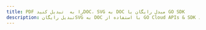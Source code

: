 ---title: PDF را به  تبدیل کنیدDOC، SVG به DOC مبدل رایگان یا GO SDKdescription: تبدیل رایگانSVG به DOC با استفاده از GO Cloud APIs & SDK همچنین اسناد PDF را در Cloud ایجاد، ویرایش و رندر کنید.---